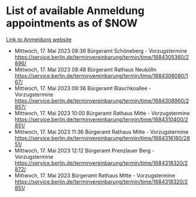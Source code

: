 # List of available Anmeldung appointments as of $NOW
[Link to Anmeldung website](https://service.berlin.de/terminvereinbarung/termin/tag.php?termin=1&anliegen[]=120686&dienstleisterlist=122210,122217,327316,122219,327312,122227,327314,122231,327346,122243,327348,122254,122252,329742,122260,329745,122262,329748,122271,327278,122273,327274,122277,327276,330436,122280,327294,122282,327290,122284,327292,122291,327270,122285,327266,122286,327264,122296,327268,150230,329760,122297,327286,122294,327284,122312,329763,122314,329775,122304,327330,122311,327334,122309,327332,317869,122281,327352,122279,329772,122283,122276,327324,122274,327326,122267,329766,122246,327318,122251,327320,122257,327322,122208,327298,122226,327300&herkunft=http%3A%2F%2Fservice.berlin.de%2Fdienstleistung%2F120686%2F)
- Mittwoch, 17. Mai 2023 08:36 Bürgeramt Schöneberg - Vorzugstermine https://service.berlin.de/terminvereinbarung/termin/time/1684305360/2896/
- Mittwoch, 17. Mai 2023 08:48 Bürgeramt Rathaus Neukölln https://service.berlin.de/terminvereinbarung/termin/time/1684306080/167/
- Mittwoch, 17. Mai 2023 09:36 Bürgeramt Blaschkoallee - Vorzugstermine https://service.berlin.de/terminvereinbarung/termin/time/1684308960/2857/
- Mittwoch, 17. Mai 2023 10:00 Bürgeramt Rathaus Mitte - Vorzugstermine https://service.berlin.de/terminvereinbarung/termin/time/1684310400/2851/
- Mittwoch, 17. Mai 2023 11:36 Bürgeramt Rathaus Mitte - Vorzugstermine https://service.berlin.de/terminvereinbarung/termin/time/1684316160/2851/
- Mittwoch, 17. Mai 2023 12:12 Bürgeramt Prenzlauer Berg - Vorzugstermine https://service.berlin.de/terminvereinbarung/termin/time/1684318320/2872/
- Mittwoch, 17. Mai 2023  Bürgeramt Rathaus Mitte - Vorzugstermine https://service.berlin.de/terminvereinbarung/termin/time/1684318320/2851/
